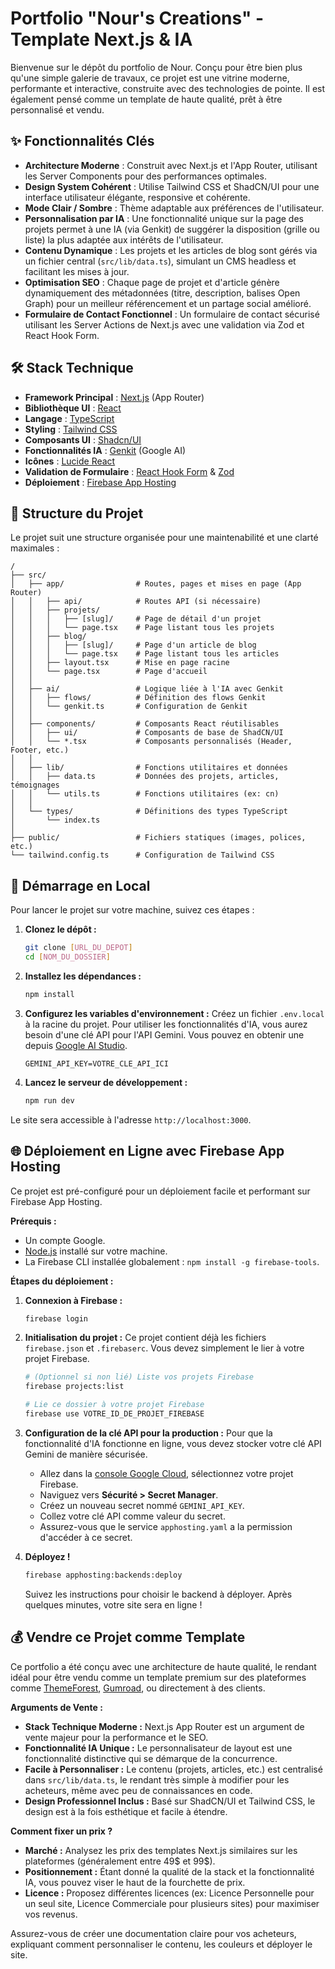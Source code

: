 # Portfolio "Nour's Creations" - Template Next.js & IA

Bienvenue sur le dépôt du portfolio de Nour. Conçu pour être bien plus qu'une simple galerie de travaux, ce projet est une vitrine moderne, performante et interactive, construite avec des technologies de pointe. Il est également pensé comme un template de haute qualité, prêt à être personnalisé et vendu.

## ✨ Fonctionnalités Clés

- **Architecture Moderne** : Construit avec Next.js et l'App Router, utilisant les Server Components pour des performances optimales.
- **Design System Cohérent** : Utilise Tailwind CSS et ShadCN/UI pour une interface utilisateur élégante, responsive et cohérente.
- **Mode Clair / Sombre** : Thème adaptable aux préférences de l'utilisateur.
- **Personnalisation par IA** : Une fonctionnalité unique sur la page des projets permet à une IA (via Genkit) de suggérer la disposition (grille ou liste) la plus adaptée aux intérêts de l'utilisateur.
- **Contenu Dynamique** : Les projets et les articles de blog sont gérés via un fichier central (`src/lib/data.ts`), simulant un CMS headless et facilitant les mises à jour.
- **Optimisation SEO** : Chaque page de projet et d'article génère dynamiquement des métadonnées (titre, description, balises Open Graph) pour un meilleur référencement et un partage social amélioré.
- **Formulaire de Contact Fonctionnel** : Un formulaire de contact sécurisé utilisant les Server Actions de Next.js avec une validation via Zod et React Hook Form.

## 🛠️ Stack Technique

- **Framework Principal** : [Next.js](https://nextjs.org/) (App Router)
- **Bibliothèque UI** : [React](https://react.dev/)
- **Langage** : [TypeScript](https://www.typescriptlang.org/)
- **Styling** : [Tailwind CSS](https://tailwindcss.com/)
- **Composants UI** : [Shadcn/UI](https://ui.shadcn.com/)
- **Fonctionnalités IA** : [Genkit](https://firebase.google.com/docs/genkit) (Google AI)
- **Icônes** : [Lucide React](https://lucide.dev/)
- **Validation de Formulaire** : [React Hook Form](https://react-hook-form.com/) & [Zod](https://zod.dev/)
- **Déploiement** : [Firebase App Hosting](https://firebase.google.com/docs/hosting)

## 📂 Structure du Projet

Le projet suit une structure organisée pour une maintenabilité et une clarté maximales :

```
/
├── src/
│   ├── app/                # Routes, pages et mises en page (App Router)
│   │   ├── api/            # Routes API (si nécessaire)
│   │   ├── projets/
│   │   │   ├── [slug]/     # Page de détail d'un projet
│   │   │   └── page.tsx    # Page listant tous les projets
│   │   ├── blog/
│   │   │   ├── [slug]/     # Page d'un article de blog
│   │   │   └── page.tsx    # Page listant tous les articles
│   │   ├── layout.tsx      # Mise en page racine
│   │   └── page.tsx        # Page d'accueil
│   │
│   ├── ai/                 # Logique liée à l'IA avec Genkit
│   │   ├── flows/          # Définition des flows Genkit
│   │   └── genkit.ts       # Configuration de Genkit
│   │
│   ├── components/         # Composants React réutilisables
│   │   ├── ui/             # Composants de base de ShadCN/UI
│   │   └── *.tsx           # Composants personnalisés (Header, Footer, etc.)
│   │
│   ├── lib/                # Fonctions utilitaires et données
│   │   ├── data.ts         # Données des projets, articles, témoignages
│   │   └── utils.ts        # Fonctions utilitaires (ex: cn)
│   │
│   └── types/              # Définitions des types TypeScript
│       └── index.ts
│
├── public/                 # Fichiers statiques (images, polices, etc.)
└── tailwind.config.ts      # Configuration de Tailwind CSS
```

## 🚀 Démarrage en Local

Pour lancer le projet sur votre machine, suivez ces étapes :

1.  **Clonez le dépôt :**
    ```bash
    git clone [URL_DU_DEPOT]
    cd [NOM_DU_DOSSIER]
    ```

2.  **Installez les dépendances :**
    ```bash
    npm install
    ```

3.  **Configurez les variables d'environnement :**
    Créez un fichier `.env.local` à la racine du projet. Pour utiliser les fonctionnalités d'IA, vous aurez besoin d'une clé API pour l'API Gemini. Vous pouvez en obtenir une depuis [Google AI Studio](https://aistudio.google.com/app/apikey).
    ```
    GEMINI_API_KEY=VOTRE_CLE_API_ICI
    ```

4.  **Lancez le serveur de développement :**
    ```bash
    npm run dev
    ```

Le site sera accessible à l'adresse `http://localhost:3000`.

## 🌐 Déploiement en Ligne avec Firebase App Hosting

Ce projet est pré-configuré pour un déploiement facile et performant sur Firebase App Hosting.

**Prérequis :**
- Un compte Google.
- [Node.js](https://nodejs.org/) installé sur votre machine.
- La Firebase CLI installée globalement : `npm install -g firebase-tools`.

**Étapes du déploiement :**

1.  **Connexion à Firebase :**
    ```bash
    firebase login
    ```

2.  **Initialisation du projet :**
    Ce projet contient déjà les fichiers `firebase.json` et `.firebaserc`. Vous devez simplement le lier à votre projet Firebase.
    ```bash
    # (Optionnel si non lié) Liste vos projets Firebase
    firebase projects:list
    
    # Lie ce dossier à votre projet Firebase
    firebase use VOTRE_ID_DE_PROJET_FIREBASE
    ```
    
3.  **Configuration de la clé API pour la production :**
    Pour que la fonctionnalité d'IA fonctionne en ligne, vous devez stocker votre clé API Gemini de manière sécurisée.
    - Allez dans la [console Google Cloud](https://console.cloud.google.com/), sélectionnez votre projet Firebase.
    - Naviguez vers **Sécurité > Secret Manager**.
    - Créez un nouveau secret nommé `GEMINI_API_KEY`.
    - Collez votre clé API comme valeur du secret.
    - Assurez-vous que le service `apphosting.yaml` a la permission d'accéder à ce secret.

4.  **Déployez !**
    ```bash
    firebase apphosting:backends:deploy
    ```
    Suivez les instructions pour choisir le backend à déployer. Après quelques minutes, votre site sera en ligne !

## 💰 Vendre ce Projet comme Template

Ce portfolio a été conçu avec une architecture de haute qualité, le rendant idéal pour être vendu comme un template premium sur des plateformes comme [ThemeForest](https://themeforest.net/), [Gumroad](https://gumroad.com/), ou directement à des clients.

**Arguments de Vente :**
- **Stack Technique Moderne :** Next.js App Router est un argument de vente majeur pour la performance et le SEO.
- **Fonctionnalité IA Unique :** Le personnalisateur de layout est une fonctionnalité distinctive qui se démarque de la concurrence.
- **Facile à Personnaliser :** Le contenu (projets, articles, etc.) est centralisé dans `src/lib/data.ts`, le rendant très simple à modifier pour les acheteurs, même avec peu de connaissances en code.
- **Design Professionnel Inclus :** Basé sur ShadCN/UI et Tailwind CSS, le design est à la fois esthétique et facile à étendre.

**Comment fixer un prix ?**
- **Marché :** Analysez les prix des templates Next.js similaires sur les plateformes (généralement entre 49$ et 99$).
- **Positionnement :** Étant donné la qualité de la stack et la fonctionnalité IA, vous pouvez viser le haut de la fourchette de prix.
- **Licence :** Proposez différentes licences (ex: Licence Personnelle pour un seul site, Licence Commerciale pour plusieurs sites) pour maximiser vos revenus.

Assurez-vous de créer une documentation claire pour vos acheteurs, expliquant comment personnaliser le contenu, les couleurs et déployer le site.